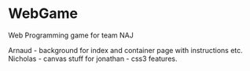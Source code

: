 # WebGame
Web Programming game for team NAJ


Arnaud - background for index and container page with instructions etc. 
Nicholas - canvas stuff for 
jonathan - css3 features.